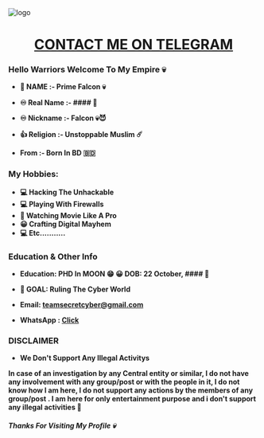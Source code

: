 <img src="https://graph.org/file/7f7dcc89135e7d6c64bbb.jpg" alt="logo" target="/blank">

<h1 align="center">
 <b><a href="https://t.me/Prime_Falcon_V2" target="/blank"> CONTACT ME ON TELEGRAM </a></>
</h1>




### Hello Warriors Welcome To My Empire 💀


* 🖤 NAME :- Prime Falcon  💀
* ♾ Real Name :- #### 👑
* ♾ Nickname :- Falcon 💀😈

* 👍 Religion :- Unstoppable Muslim ☄️
* From :- Born In BD 🇧🇩


### My Hobbies:

* 💻 Hacking The Unhackable
* 💻 Playing With Firewalls
* 🎥 Watching Movie Like A Pro
* 😀 Crafting Digital Mayhem
* 💻 Etc...........





### Education & Other Info
* Education:
PHD In MOON 😁 😀
DOB: 22 October, #### 🌟

* 🎯 GOAL: Ruling The Cyber World 



* Email: teamsecretcyber@gmail.com

* WhatsApp   :  [Click](https://wa.me/15123259728)


### DISCLAIMER

* We Don't Support Any Illegal Activitys

In case of an investigation by any Central entity or similar, I do not have any involvement with any group/post or with the people in it, I do not know how I am here, I do not support any actions by the members of any group/post .
I am here for only entertainment purpose and i don't support any illegal activities 🍉



##### Thanks For Visiting My Profile 💀
